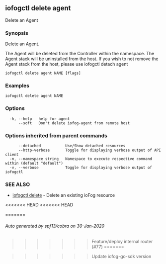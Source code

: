 ## iofogctl delete agent

Delete an Agent

### Synopsis

Delete an Agent.

The Agent will be deleted from the Controller within the namespace.
The Agent stack will be uninstalled from the host.
If you wish to not remove the Agent stack from the host, please use iofogctl detach agent

```
iofogctl delete agent NAME [flags]
```

### Examples

```
iofogctl delete agent NAME
```

### Options

```
  -h, --help   help for agent
      --soft   Don't delete iofog-agent from remote host
```

### Options inherited from parent commands

```
      --detached           Use/Show detached resources
      --http-verbose       Toggle for displaying verbose output of API client
  -n, --namespace string   Namespace to execute respective command within (default "default")
  -v, --verbose            Toggle for displaying verbose output of iofogctl
```

### SEE ALSO

* [iofogctl delete](iofogctl_delete.md)	 - Delete an existing ioFog resource

<<<<<<< HEAD
<<<<<<< HEAD

=======
###### Auto generated by spf13/cobra on 30-Jan-2020
>>>>>>> Feature/deploy internal router (#77)
=======

>>>>>>> Update iofog-go-sdk version
